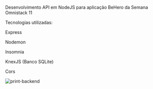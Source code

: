 Desenvolvimento API em NodeJS para aplicação BeHero da Semana Omnistack 11

Tecnologias utilizadas:

Express

Nodemon

Insomnia

KnexJS (Banco SQLite)

Cors

![print-backend](https://user-images.githubusercontent.com/8972255/77701436-0bfa8880-6f95-11ea-9514-5a9a75d7ec10.png)
